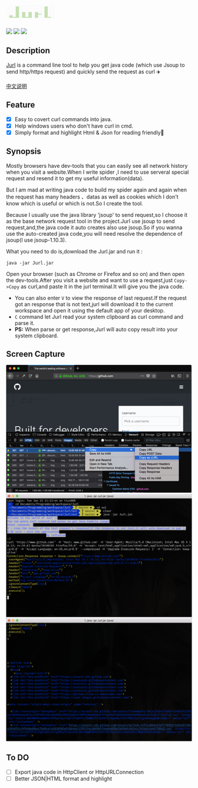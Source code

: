 # [![](/imgs/jurl.png)](https://github.com/leftvalue/Jurl)
![](https://img.shields.io/github/license/leftvalue/Jurl.svg) 
![](https://img.shields.io/badge/Power_by-leftvalue-orange.svg)
[![](https://img.shields.io/badge/download-it-blue.svg)](https://github.com/leftvalue/Jurl/blob/master/out/Jurl.jar)

## Description
[Jurl](https://github.com/leftvalue/Jurl/) is a command line tool to help you get java code (which use Jsoup to send http/https request) and quickly send the request as curl ✈️

[中文说明](/README-ZH.md)
## Feature

- [x] Easy to covert curl commands into java.
- [x] Help windows users who don't have curl in cmd.
- [x] Simply format and highlight Html & Json for reading friendly🖖

## Synopsis

Mostly browsers have dev-tools that you can easily see all network history when you visit a website.When I write spider ,I need to use serveral special request and resend it to get my useful information(data).

But I am mad at writing java code to build my spider again and again when the request has many headers 、datas as well as cookies which I don't know which is useful or which is not.So I create the tool.

Because I usually use the java library 'jsoup' to send request,so I choose it as the base network request tool in the project.Jurl use jsoup to send request,and,the java code it auto creates also use jsoup.So if you wanna use the auto-created java code,you will need resolve the dependence of jsoup(I use jsoup-1.10.3).

What you need to do is,download the Jurl.jar and run it :
```shell
java -jar Jurl.jar
```
Open your browser (such as Chrome or Firefox and so on) and then open the dev-tools.After you visit a website and want to use a request,just `Copy->Copy` as curl,and paste it in the jurl terminal.It will give you the java code.

* You can also enter `V` to view the response of last request.If the request got an response that is not text,jurl will download it to the current workspace and open it using the default app of your desktop.
* `C` command let Jurl read your system clipboard as curl command and parse it.
* **PS:** When parse or get response,Jurl will auto copy result into your system clipboard.
## Screen Capture
![](/imgs/0.png)
![](/imgs/1.png)
![](/imgs/2.png)

## To DO 
- [ ] Export java code in HttpClient or HttpURLConnection
- [ ] Better JSON|HTML format and highlight